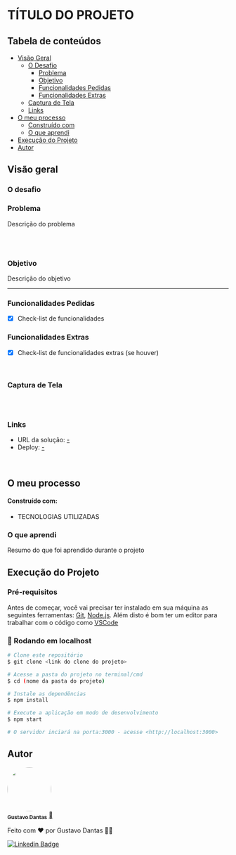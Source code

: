 # TÍTULO DO PROJETO

## Tabela de conteúdos

- [Visão Geral](#visão-geral)
  - [O Desafio](#o-desafio)
    - [Problema](#problema)
    - [Objetivo](#objetivo)
    - [Funcionalidades Pedidas](#funcionalidades-pedidas)
    - [Funcionalidades Extras](#funcionalidades-extras)
  - [Captura de Tela](#captura-de-tela)
  - [Links](#links)
- [O meu processo](#o-meu-processo)
  - [Construído com](#construído-com)
  - [O que aprendi](#o-que-aprendi)
- [Execução do Projeto](#execução-do-projeto)
- [Autor](#autor)

## Visão geral

### O desafio

### Problema

Descrição do problema 

<br><br>

### Objetivo

Descrição do objetivo

---

### Funcionalidades Pedidas

- [x] Check-list de funcionalidades

### Funcionalidades Extras

- [x] Check-list de funcionalidades extras (se houver)

<br>

### Captura de Tela

![]()

<br>

### Links

- URL da solução: [-](-)
- Deploy: [-](-)

<br>

## O meu processo

#### Construído com:

- TECNOLOGIAS UTILIZADAS

### O que aprendi

Resumo do que foi aprendido durante o projeto

## Execução do Projeto

### Pré-requisitos

Antes de começar, você vai precisar ter instalado em sua máquina as seguintes ferramentas:
[Git](https://git-scm.com), [Node.js](https://nodejs.org/en/). 
Além disto é bom ter um editor para trabalhar com o código como [VSCode](https://code.visualstudio.com/)

### 🎲 Rodando em localhost

```bash
# Clone este repositório
$ git clone <link do clone do projeto>

# Acesse a pasta do projeto no terminal/cmd
$ cd (nome da pasta do projeto)

# Instale as dependências
$ npm install

# Execute a aplicação em modo de desenvolvimento
$ npm start

# O servidor inciará na porta:3000 - acesse <http://localhost:3000>
```


## Autor

<a href="https://github.com/gustavomarim">
 <img style="border-radius: 50%;" src="https://avatars.githubusercontent.com/u/66189039?s=400&u=491817b0d3a8d48be60c450631a950c9d49154b2&v=4" width="100px;" alt=""/>
 <br />
 <sub><b>Gustavo Dantas</b></sub></a> <a href="https://github.com/gustavomarim" title="GitHub">🚀</a>


Feito com ❤️ por Gustavo Dantas 👋🏽

 [![Linkedin Badge](https://img.shields.io/badge/-LinkedIn-blue?style=flat-square&logo=Linkedin&logoColor=white&link=https://www.linkedin.com/in/gustavodantasmarim/)](https://www.linkedin.com/in/gustavodantasmarim/) 


